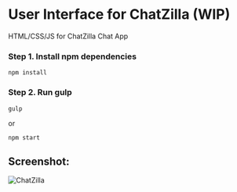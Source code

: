 # User Interface for ChatZilla (WIP)
HTML/CSS/JS for ChatZilla Chat App


### Step 1. Install npm dependencies

 `npm install`

### Step 2. Run gulp

 `gulp`
 
 or

 `npm start`


## Screenshot:
![ChatZilla](https://i.imgur.com/P9eS1Wr.png "ChatZilla")



